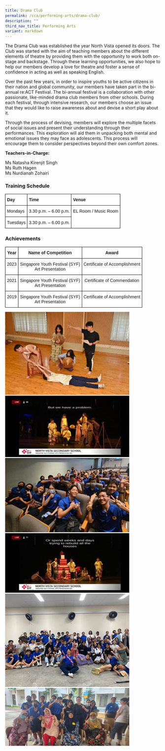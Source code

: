 ```yaml
---
title: Drama Club
permalink: /cca/performing-arts/drama-club/
description: ""
third_nav_title: Performing Arts
variant: markdown
---
```

The Drama Club was established the year North Vista opened its doors. The Club was started with the aim of teaching members about the different elements of theatre by providing them with the opportunity to work both on-stage and backstage. Through these learning opportunities, we also hope to help our members develop a love for theatre and foster a sense of confidence in acting as well as speaking English.

Over the past few years, in order to inspire youths to be active citizens in their nation and global community, our members have taken part in the bi-annual re:ACT Festival. The bi-annual festival is a collaboration with other passionate, like-minded drama club members from other schools. During each festival, through intensive research, our members choose an issue that they would like to raise awareness about and devise a short play about it.

Through the process of devising, members will explore the multiple facets of social issues and present their understanding through their performances. This exploration will aid them in unpacking both mental and emotional issues they may face as adolescents. This process will encourage them to consider perspectives beyond their own comfort zones.


**Teachers-in-Charge:**

Ms Natasha Kirenjit Singh <br>
Ms Ruth Hagen <br>
Ms Nurdianah Zohairi

  

### Training Schedule

<style type="text/css">
.tg  {border-collapse:collapse;border-spacing:0;}
.tg td{border-color:black;border-style:solid;border-width:1px;font-family:Arial, sans-serif;font-size:14px;
  overflow:hidden;padding:10px 5px;word-break:normal;}
.tg th{border-color:black;border-style:solid;border-width:1px;font-family:Arial, sans-serif;font-size:14px;
  font-weight:normal;overflow:hidden;padding:10px 5px;word-break:normal;}
.tg .tg-dgl5{background-color:#FFF;font-weight:bold;text-align:left;vertical-align:top}
.tg .tg-ktyi{background-color:#FFF;text-align:left;vertical-align:top}
</style>
<table class="tg">
<thead>
  <tr>
    <th class="tg-dgl5">Day</th>
    <th class="tg-dgl5">Time</th>
    <th class="tg-dgl5">Venue</th>
  </tr>
</thead>
<tbody>
  <tr>
    <td class="tg-ktyi">Mondays</td>
    <td class="tg-ktyi">3.30 p.m. – 6.00 p.m.</td>
    <td class="tg-ktyi" rowspan="2">EL Room / Music Room</td>
  </tr>
  <tr>
    <td class="tg-ktyi">Tuesdays</td>
    <td class="tg-ktyi">3.30 p.m. – 6.00 p.m.</td>
  </tr>
</tbody>
</table>

### Achievements

<style type="text/css">
.tg  {border-collapse:collapse;border-spacing:0;}
.tg td{border-color:black;border-style:solid;border-width:1px;font-family:Arial, sans-serif;font-size:14px;
  overflow:hidden;padding:10px 5px;word-break:normal;}
.tg th{border-color:black;border-style:solid;border-width:1px;font-family:Arial, sans-serif;font-size:14px;
  font-weight:normal;overflow:hidden;padding:10px 5px;word-break:normal;}
.tg .tg-9hzb{background-color:#FFF;font-weight:bold;text-align:center;vertical-align:top}
.tg .tg-7yig{background-color:#FFF;text-align:center;vertical-align:top}
</style>
<table class="tg">
<thead>
  <tr>
    <th class="tg-9hzb">Year</th>
    <th class="tg-9hzb">Name of Competition</th>
    <th class="tg-9hzb">Award</th>
  </tr>
</thead>
<tbody>
	  <tr>
    <td class="tg-7yig">2023</td>
    <td class="tg-7yig">Singapore Youth Festival (SYF)<br>Art Presentation</td>
    <td class="tg-7yig">Certificate of Accomplishment</td>
  </tr>
  <tr>
    <td class="tg-7yig">2021</td>
    <td class="tg-7yig">Singapore Youth Festival (SYF)<br>Art Presentation</td>
    <td class="tg-7yig">Certificate of Commendation</td>
  </tr>
  <tr>
    <td class="tg-7yig">2019</td>
    <td class="tg-7yig">Singapore Youth Festival (SYF)<br>Art Presentation</td>
    <td class="tg-7yig">Certificate of Accomplishment</td>
  </tr>
 
</tbody>
</table>

<img src="/images/CCA/Drama/Drama1.jpg" style="width:80%">
<br>
<img src="/images/CCA/Drama/Drama2.jpg" style="width:80%">
<br>
<img src="/images/CCA/Drama/Drama3.jpg" style="width:80%">
<br>
<img src="/images/CCA/Drama/Drama4.jpg" style="width:80%">
<br>
<img src="/images/CCA/Drama/Drama5.jpg" style="width:80%">
<br>
<img src="/images/CCA/Drama/Drama6.jpg" style="width:80%">
<br>
